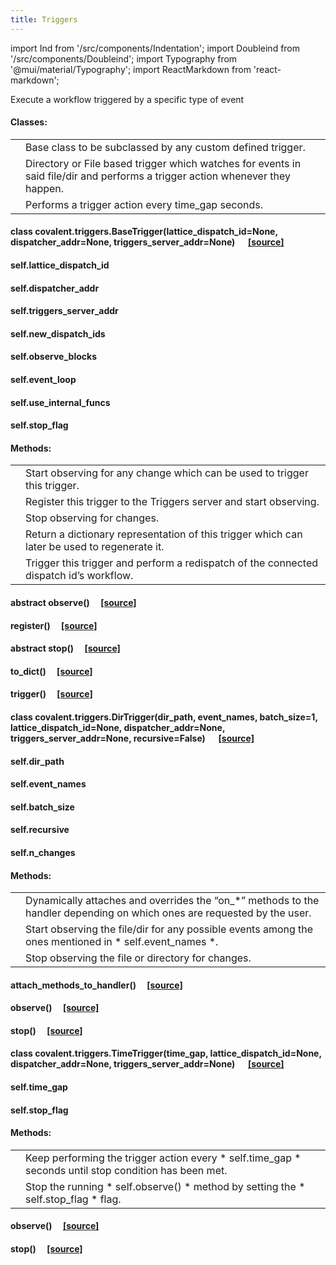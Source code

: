 ```yaml
---
title: Triggers
---
```

import Ind from '/src/components/Indentation';
import Doubleind from '/src/components/Doubleind';
import Typography from '@mui/material/Typography';
import ReactMarkdown from 'react-markdown';

Execute a workflow triggered by a specific type of event

#### Classes:

<table>
  <tr>
    <td><div style={{marginBottom:'-20px'}}><ReactMarkdown children='[`BaseTrigger`](#class-covalenttriggersbasetriggerlattice_dispatch_idnone-dispatcher_addrnone-triggers_server_addrnone--source)([lattice_dispatch_id, …])'/></div></td>
    <td>Base class to be subclassed by any custom defined trigger.</td>
  </tr>
    <tr>
    <td><div style={{marginBottom:'-20px'}}><ReactMarkdown children='[`DirTrigger`](#class-covalenttriggersdirtriggerdir_path-event_names-batch_size1-lattice_dispatch_idnone-dispatcher_addrnone-triggers_server_addrnone-recursivefalse--source)(dir_path, event_names[, …])'/></div></td>
    <td>Directory or File based trigger which watches for events in said file/dir and performs a trigger action whenever they happen.</td>
  </tr>
    <tr>
    <td><div style={{marginBottom:'-20px'}}><ReactMarkdown children='[`TimeTrigger`](#class-covalenttriggerstimetriggertime_gap-lattice_dispatch_idnone-dispatcher_addrnone-triggers_server_addrnone--source)(time_gap[, lattice_dispatch_id, …]) '/></div></td>
    <td>Performs a trigger action every time_gap seconds.</td>
  </tr>
</table>


#### class <span class="highlight">covalent.triggers.</span><span class="bold">BaseTrigger</span>(lattice_dispatch_id=None, dispatcher_addr=None, triggers_server_addr=None) &emsp; [[source]](/docs/user-documentation/api-reference/scode-triggersbase)

<Ind md='Bases: `object`'/>
<Ind md='Base class to be subclassed by any custom defined trigger. Implements all the necessary methods used for interacting with dispatches, including getting their statuses and performing a redispatch of them whenever the trigger gets triggered.'/>

<Ind md='PARAMETERS'/>

<Ind md='- **lattice_dispatch_id** (`Optional`[`str`]) – Dispatch ID of the worfklow which has to be redispatched in case this trigger gets triggered'/>
<Ind md='- **dispatcher_addr** (`Optional`[`str`]) – Address of dispatcher server used to retrieve info about or redispatch any dispatches'/>
<Ind md='- **triggers_server_addr** (`Optional`[`str`]) – Address of the Triggers server (if there is any) to register this trigger to, uses the dispatcher’s address by default'/>

#### <span class="highlight">self.</span><span class="bold">lattice_dispatch_id</span>
<Ind md='Dispatch ID of the worfklow which has to be redispatched in case this trigger gets triggered'/>

#### <span class="highlight">self.</span><span class="bold">dispatcher_addr</span>
<Ind md='Address of dispatcher server used to retrieve info about or redispatch any dispatches'/>

#### <span class="highlight">self.</span><span class="bold">triggers_server_addr</span>
<Ind md='Address of the Triggers server (if there is any) to register this trigger to, uses the dispatcher’s address by default'/>

#### <span class="highlight">self.</span><span class="bold">new_dispatch_ids</span>
<Ind md='List of all the newly created dispatch ids from performing redispatch'/>

#### <span class="highlight">self.</span><span class="bold">observe_blocks</span>
<Ind md='Boolean to indicate whether the self.observe method is a blocking call'/>

#### <span class="highlight">self.</span><span class="bold">event_loop</span>
<Ind md='Event loop to be used if directly calling dispatcher’s functions instead of the REST APIs'/>

#### <span class="highlight">self.</span><span class="bold">use_internal_funcs</span>
<Ind md='Boolean indicating whether to use dispatcher’s functions directly instead of through API calls'/>

#### <span class="highlight">self.</span><span class="bold">stop_flag</span>
<Ind md='To handle stopping mechanism in a thread safe manner in case self.observe() is a blocking call (e.g. see TimeTrigger)'/>

#### Methods:

<table>
  <tr>
    <td><div style={{marginBottom:'-20px'}}><ReactMarkdown children=' [`observe`](#abstract-observe-source)()'/></div></td>
    <td>Start observing for any change which can be used to trigger this trigger.</td>
  </tr>
    <tr>
    <td><div style={{marginBottom:'-20px'}}><ReactMarkdown children='[`register`](#register-source)()'/></div></td>
    <td>Register this trigger to the Triggers server and start observing.</td>
  </tr>
    <tr>
    <td><div style={{marginBottom:'-20px'}}><ReactMarkdown children='[`stop`](#abstract-stop-source)() '/></div></td>
    <td> Stop observing for changes.</td>
  </tr>
    <tr>
    <td><div style={{marginBottom:'-20px'}}><ReactMarkdown children='[`to_dict`](#to_dict-source)()'/></div></td>
    <td>Return a dictionary representation of this trigger which can later be used to regenerate it.</td>
  </tr>
    <tr>
    <td><div style={{marginBottom:'-20px'}}><ReactMarkdown children='[`trigger`](#trigger-source)()'/></div></td>
    <td>Trigger this trigger and perform a redispatch of the connected dispatch id’s workflow.</td>
  </tr>
</table>

#### abstract <span class="bold">observe</span>() &emsp;[[source]](/docs/user-documentation/api-reference/scode-triggersbase.md)
<Ind md='Start observing for any change which can be used to trigger this trigger. To be implemented by the subclass.'/>

#### <span class="bold">register</span>() &emsp;[[source]](/docs/user-documentation/api-reference/scode-triggersbase.md)
<Ind md='Register this trigger to the Triggers server and start observing.'/>
<Ind md='RETURN TYPE'/>
<Doubleind md='`None`'/>

#### abstract <span class="bold">stop</span>() &emsp;[[source]](/docs/user-documentation/api-reference/scode-triggersbase.md)
<Ind md='Stop observing for changes. To be implemented by the subclass.'/>

#### <span class="bold">to_dict</span>() &emsp;[[source]](/docs/user-documentation/api-reference/scode-triggersbase.md)
<Ind md='Return a dictionary representation of this trigger which can later be used to regenerate it.'/>
<Ind md='RETURNS'/>
<Doubleind md='Dictionary representation of this trigger'/>
<Ind md='RETURN TYPE'/>
<Doubleind md='tr_dict'/>

#### <span class="bold">trigger</span>() &emsp;[[source]](/docs/user-documentation/api-reference/scode-triggersbase.md)
<Ind md='Trigger this trigger and perform a redispatch of the connected dispatch id’s workflow. Should be called within self.observe() whenever a trigger action is desired.'/>
<Ind md='RAISES'/>
<Doubleind md='**RuntimeError** – In case no dispatch id is connected to this trigger'/>
<Ind md='RETURN TYPE'/>
<Doubleind md='`None`'/>

#### class <span class="highlight">covalent.triggers.</span><span class="bold">DirTrigger</span>(dir_path, event_names, batch_size=1, lattice_dispatch_id=None, dispatcher_addr=None, triggers_server_addr=None, recursive=False) &emsp; [[source]](/docs/user-documentation/api-reference/scode-dirtrigger)

<Ind md='Bases: [`covalent.triggers.base.BaseTrigger`](#class-covalenttriggersbasetriggerlattice_dispatch_idnone-dispatcher_addrnone-triggers_server_addrnone--source)'/>
<Ind md='Directory or File based trigger which watches for events in said file/dir and performs a trigger action whenever they happen.'/>

<Ind md='PARAMETERS'/>

<Ind md='- **dir_path** – Dispatch ID of the worfklow which has to be redispatched in case this trigger gets triggered'/>
<Ind md='- **event_names** –  List of event names on which to perform the trigger action. Possible options can be a subset of: *[“created”, “deleted”, “modified”, “moved”, “closed”]*.'/>
<Ind md='- **batch_size** (`int`) – The number of changes to wait for before performing the trigger action, default is 1.'/>
<Ind md='- **recursive** (`bool`) – Whether to recursively watch the directory, default is False.'/>

#### <span class="highlight">self.</span><span class="bold">dir_path</span>
<Ind md='Path to the file/dir which is to be observed for events'/>

#### <span class="highlight">self.</span><span class="bold">event_names</span>
<Ind md='List of event names on which to perform the trigger action. Possible options can be a subset of: *[“created”, “deleted”, “modified”, “moved”, “closed”]*.'/>

#### <span class="highlight">self.</span><span class="bold">batch_size</span>
<Ind md='The number of events to wait for before performing the trigger action, default is *1*.'/>

#### <span class="highlight">self.</span><span class="bold">recursive</span>
<Ind md='Whether to recursively watch the directory, default is False.'/>

#### <span class="highlight">self.</span><span class="bold">n_changes</span>
<Ind md='Number of events since last trigger action. Whenever *self.n_changes == self.batch_size* a trigger action happens.'/>

#### Methods:

<table>
  <tr>
    <td><div style={{marginBottom:'-20px'}}><ReactMarkdown children='[`attach_methods_to_handler`](#attach_methods_to_handler-source)()'/></div></td>
    <td>Dynamically attaches and overrides the “on_*” methods to the handler depending on which ones are requested by the user.</td>
  </tr>
    <tr>
    <td><div style={{marginBottom:'-20px'}}><ReactMarkdown children='[`observe`](#observe-source)()'/></div></td>
    <td>Start observing the file/dir for any possible events among the ones mentioned in * self.event_names *.</td>
  </tr>
    <tr>
    <td><div style={{marginBottom:'-20px'}}><ReactMarkdown children='[`stop`](#stop-source)()'/></div></td>
    <td>Stop observing the file or directory for changes.</td>
  </tr>
</table>

#### <span class="bold">attach_methods_to_handler</span>() &emsp;[[source]](/docs/user-documentation/api-reference/scode-dirtrigger)
<Ind md='Dynamically attaches and overrides the “on_*” methods to the handler depending on which ones are requested by the user.'/>
<Ind md='PARAMETERS'/>
<Doubleind md='**event_names** – List of event names upon which to perform a trigger action'/>
<Ind md='RETURN TYPE'/>
<Doubleind md='`None`'/>

#### <span class="bold">observe</span>() &emsp;[[source]](/docs/user-documentation/api-reference/scode-dirtrigger)
<Ind md='Start observing the file/dir for any possible events among the ones mentioned in *self.event_names*. Currently only supports running within the Covalent/Triggers server.'/>
<Ind md='RETURN TYPE'/>
<Doubleind md='`None`'/>

#### <span class="bold">stop</span>() &emsp;[[source]](/docs/user-documentation/api-reference/scode-dirtrigger)
<Ind md='Stop observing the file or directory for changes.'/>
<Ind md='RETURN TYPE'/>
<Doubleind md='`None`'/>

#### class <span class="highlight">covalent.triggers.</span><span class="bold">TimeTrigger</span>(time_gap, lattice_dispatch_id=None, dispatcher_addr=None, triggers_server_addr=None) &emsp; [[source]](/docs/user-documentation/api-reference/scode-timetrigger)

<Ind md='Bases: [`covalent.triggers.base.BaseTrigger`](#class-covalenttriggersbasetriggerlattice_dispatch_idnone-dispatcher_addrnone-triggers_server_addrnone--source)'/>
<Ind md='Performs a trigger action every time_gap seconds.'/>

<Ind md='PARAMETERS'/>

<Ind md='**time_gap**(`int`) – Amount of seconds to wait before doing a trigger action'/>

#### <span class="highlight">self.</span><span class="bold">time_gap</span>
<Ind md='Amount of seconds to wait before doing a trigger action'/>

#### <span class="highlight">self.</span><span class="bold">stop_flag</span>
<Ind md='NThread safe flag used to check whether the stop condition has been met'/>


#### Methods:

<table>
  <tr>
    <td><div style={{marginBottom:'-20px'}}><ReactMarkdown children='[`observe`](#observe-source-1)()'/></div></td>
    <td>Keep performing the trigger action every * self.time_gap * seconds until stop condition has been met.</td>
  </tr>
    <tr>
    <td><div style={{marginBottom:'-20px'}}><ReactMarkdown children='[`stop`](#stop-source-1)()'/></div></td>
    <td>Stop the running * self.observe() * method by setting the * self.stop_flag * flag.</td>
  </tr>
</table>

#### <span class="bold">observe</span>() &emsp;[[source]](/docs/user-documentation/api-reference/scode-timetrigger)
<Ind md='Keep performing the trigger action every * self.time_gap * seconds until stop condition has been met.'/>
<Ind md='RETURN TYPE'/>
<Doubleind md='`None`'/>


#### <span class="bold">stop</span>() &emsp;[[source]](/docs/user-documentation/api-reference/scode-timetrigger)
<Ind md='Stop the running * self.observe() * method by setting the * self.stop_flag * flag.'/>
<Ind md='RETURN TYPE'/>
<Doubleind md='`None`'/>
